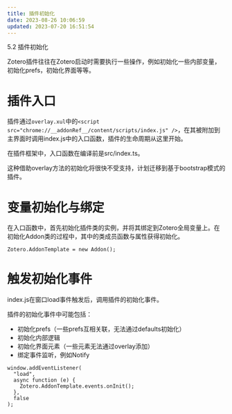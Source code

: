```yaml
---
title: 插件初始化
date: 2023-08-26 10:06:59
updated: 2023-07-20 16:51:54
---
```

5.2 插件初始化

Zotero插件往往在Zotero启动时需要执行一些操作，例如初始化一些内部变量，初始化prefs，初始化界面等等。

# 插件入口

插件通过`overlay.xul`中的`<script src="chrome://__addonRef__/content/scripts/index.js" />`，在其被附加到主界面时调用index.js中的入口函数，插件的生命周期从这里开始。

在插件框架中，入口函数在编译前是src/index.ts。

这种借助overlay方法的初始化将很快不受支持，计划迁移到基于bootstrap模式的插件。

# 变量初始化与绑定

在入口函数中，首先初始化插件类的实例，并将其绑定到Zotero全局变量上。在初始化Addon类的过程中，其中的类成员函数与属性获得初始化。

```
Zotero.AddonTemplate = new Addon();
```

# 触发初始化事件

index.js在窗口load事件触发后，调用插件的初始化事件。

插件的初始化事件中可能包括：

- 初始化prefs（一些prefs互相关联，无法通过defaults初始化）
- 初始化内部逻辑
- 初始化界面元素（一些元素无法通过overlay添加）
- 绑定事件监听，例如Notify

```
window.addEventListener(
  "load",
  async function (e) {
    Zotero.AddonTemplate.events.onInit();
  },
  false
);
```